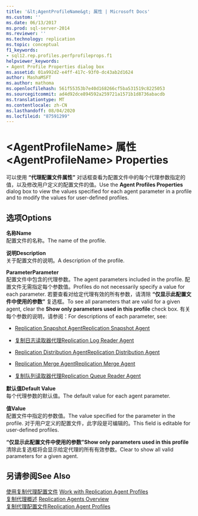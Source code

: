 ```yaml
---
title: '&lt;AgentProfileName&gt; 属性 | Microsoft Docs'
ms.custom: ''
ms.date: 06/13/2017
ms.prod: sql-server-2014
ms.reviewer: ''
ms.technology: replication
ms.topic: conceptual
f1_keywords:
- sql12.rep.profiles.perfprofileprops.f1
helpviewer_keywords:
- Agent Profile Properties dialog box
ms.assetid: 01a992d2-e4ff-417c-93f0-dc43ab2d1624
author: MashaMSFT
ms.author: mathoma
ms.openlocfilehash: 561f55353b7e40d168266cf5ba531519c8225053
ms.sourcegitcommit: ad4d92dce894592a259721a1571b1d8736abacdb
ms.translationtype: MT
ms.contentlocale: zh-CN
ms.lasthandoff: 08/04/2020
ms.locfileid: "87591299"
---
```

# <a name="ltagentprofilenamegt-properties"></a><span data-ttu-id="bbec7-102">&lt;AgentProfileName&gt; 属性</span><span class="sxs-lookup"><span data-stu-id="bbec7-102">&lt;AgentProfileName&gt; Properties</span></span>
  <span data-ttu-id="bbec7-103">可以使用 **“代理配置文件属性”** 对话框查看为配置文件中的每个代理参数指定的值，以及修改用户定义的配置文件的值。</span><span class="sxs-lookup"><span data-stu-id="bbec7-103">Use the **Agent Profiles Properties** dialog box to view the values specified for each agent parameter in a profile and to modify the values for user-defined profiles.</span></span>  
  
## <a name="options"></a><span data-ttu-id="bbec7-104">选项</span><span class="sxs-lookup"><span data-stu-id="bbec7-104">Options</span></span>  
 <span data-ttu-id="bbec7-105">**名称**</span><span class="sxs-lookup"><span data-stu-id="bbec7-105">**Name**</span></span>  
 <span data-ttu-id="bbec7-106">配置文件的名称。</span><span class="sxs-lookup"><span data-stu-id="bbec7-106">The name of the profile.</span></span>  
  
 <span data-ttu-id="bbec7-107">**说明**</span><span class="sxs-lookup"><span data-stu-id="bbec7-107">**Description**</span></span>  
 <span data-ttu-id="bbec7-108">关于配置文件的说明。</span><span class="sxs-lookup"><span data-stu-id="bbec7-108">A description of the profile.</span></span>  
  
 <span data-ttu-id="bbec7-109">**Parameter**</span><span class="sxs-lookup"><span data-stu-id="bbec7-109">**Parameter**</span></span>  
 <span data-ttu-id="bbec7-110">配置文件中包含的代理参数。</span><span class="sxs-lookup"><span data-stu-id="bbec7-110">The agent parameters included in the profile.</span></span> <span data-ttu-id="bbec7-111">配置文件无需指定每个参数值。</span><span class="sxs-lookup"><span data-stu-id="bbec7-111">Profiles do not necessarily specify a value for each parameter.</span></span> <span data-ttu-id="bbec7-112">若要查看对给定代理有效的所有参数，请清除 **“仅显示此配置文件中使用的参数”** 复选框。</span><span class="sxs-lookup"><span data-stu-id="bbec7-112">To see all parameters that are valid for a given agent, clear the **Show only parameters used in this profile** check box.</span></span> <span data-ttu-id="bbec7-113">有关每个参数的说明，请参阅：</span><span class="sxs-lookup"><span data-stu-id="bbec7-113">For descriptions of each parameter, see:</span></span>  
  
-   [<span data-ttu-id="bbec7-114">Replication Snapshot Agent</span><span class="sxs-lookup"><span data-stu-id="bbec7-114">Replication Snapshot Agent</span></span>](agents/replication-snapshot-agent.md)  
  
-   [<span data-ttu-id="bbec7-115">复制日志读取器代理</span><span class="sxs-lookup"><span data-stu-id="bbec7-115">Replication Log Reader Agent</span></span>](agents/replication-log-reader-agent.md)  
  
-   [<span data-ttu-id="bbec7-116">Replication Distribution Agent</span><span class="sxs-lookup"><span data-stu-id="bbec7-116">Replication Distribution Agent</span></span>](agents/replication-distribution-agent.md)  
  
-   [<span data-ttu-id="bbec7-117">Replication Merge Agent</span><span class="sxs-lookup"><span data-stu-id="bbec7-117">Replication Merge Agent</span></span>](agents/replication-merge-agent.md)  
  
-   [<span data-ttu-id="bbec7-118">复制队列读取器代理</span><span class="sxs-lookup"><span data-stu-id="bbec7-118">Replication Queue Reader Agent</span></span>](agents/replication-queue-reader-agent.md)  
  
 <span data-ttu-id="bbec7-119">**默认值**</span><span class="sxs-lookup"><span data-stu-id="bbec7-119">**Default Value**</span></span>  
 <span data-ttu-id="bbec7-120">每个代理参数的默认值。</span><span class="sxs-lookup"><span data-stu-id="bbec7-120">The default value for each agent parameter.</span></span>  
  
 <span data-ttu-id="bbec7-121">**值**</span><span class="sxs-lookup"><span data-stu-id="bbec7-121">**Value**</span></span>  
 <span data-ttu-id="bbec7-122">配置文件中指定的参数值。</span><span class="sxs-lookup"><span data-stu-id="bbec7-122">The value specified for the parameter in the profile.</span></span> <span data-ttu-id="bbec7-123">对于用户定义的配置文件，此字段是可编辑的。</span><span class="sxs-lookup"><span data-stu-id="bbec7-123">This field is editable for user-defined profiles.</span></span>  
  
 <span data-ttu-id="bbec7-124">**“仅显示此配置文件中使用的参数”**</span><span class="sxs-lookup"><span data-stu-id="bbec7-124">**Show only parameters used in this profile**</span></span>  
 <span data-ttu-id="bbec7-125">清除此复选框将会显示给定代理的所有有效参数。</span><span class="sxs-lookup"><span data-stu-id="bbec7-125">Clear to show all valid parameters for a given agent.</span></span>  
  
## <a name="see-also"></a><span data-ttu-id="bbec7-126">另请参阅</span><span class="sxs-lookup"><span data-stu-id="bbec7-126">See Also</span></span>  
 <span data-ttu-id="bbec7-127">[使用复制代理配置文件](agents/work-with-replication-agent-profiles.md) </span><span class="sxs-lookup"><span data-stu-id="bbec7-127">[Work with Replication Agent Profiles](agents/work-with-replication-agent-profiles.md) </span></span>  
 <span data-ttu-id="bbec7-128">[复制代理概述](agents/replication-agents-overview.md) </span><span class="sxs-lookup"><span data-stu-id="bbec7-128">[Replication Agents Overview](agents/replication-agents-overview.md) </span></span>  
 [<span data-ttu-id="bbec7-129">复制代理配置文件</span><span class="sxs-lookup"><span data-stu-id="bbec7-129">Replication Agent Profiles</span></span>](agents/replication-agent-profiles.md)  
  
  
